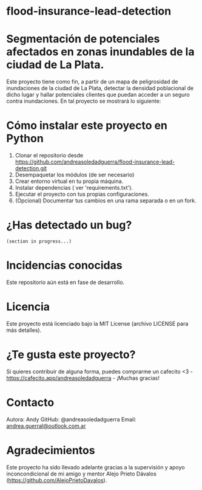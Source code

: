 # flood-insurance-lead-detection

# Segmentación de potenciales afectados en zonas inundables de la ciudad de La Plata.

Este proyecto tiene como fin, a partir de un mapa de peligrosidad de inundaciones de la ciudad de La Plata,  detectar la densidad poblacional de dicho lugar y hallar potenciales clientes que puedan acceder a un seguro contra inundaciones. En tal proyecto se mostrará lo siguiente:


# Cómo instalar este proyecto en Python

1. Clonar el repositorio desde https://github.com/andreasoledadguerra/flood-insurance-lead-detection.git
2. Desempaquetar los módulos (de ser necesario)
3. Crear entorno virtual en tu propia máquina.
4. Instalar dependencias ( ver 'requirements.txt').
5. Ejecutar el proyecto con tus propias configuraciones.
6. (Opcional) Documentar tus cambios en una rama separada o en un fork.

# ¿Has detectado un bug?
    (section in progress...)

# Incidencias conocidas 

Este repositorio aún está en fase de desarrollo.

# Licencia

Este proyecto está licenciado bajo la MIT License (archivo LICENSE para más detalles).

# ¿Te gusta este proyecto?

Si quieres contribuir de alguna forma, puedes comprarme un cafecito <3 - https://cafecito.app/andreasoledadguerra - ¡Muchas gracias!

# Contacto

Autora: Andy
GitHub: @andreasoledadguerra
Email: andrea.guerral@outlook.com.ar

# Agradecimientos 

Este proyecto ha sido llevado adelante gracias a la supervisión y apoyo inconcondicional de mi amigo y mentor Alejo Prieto Dávalos (https://github.com/AlejoPrietoDavalos). 